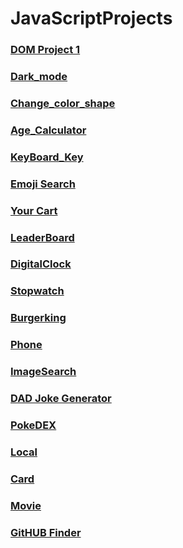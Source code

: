 # JavaScriptProjects

<h3><a href="https://saggyintoit.github.io/JavaScriptProjects/DOM_Project_1/index.html">DOM Project 1</a></h3>
<h3><a href="https://saggyintoit.github.io/JavaScriptProjects/Dark_mode/index.html">Dark_mode</a></h3>
<h3><a href="https://saggyintoit.github.io/JavaScriptProjects/ChangeShape/index.html">Change_color_shape</a></h3>
<h3><a href="https://saggyintoit.github.io/JavaScriptProjects/Age_calculator/index.html">Age_Calculator</a></h3>
<h3><a href="https://saggyintoit.github.io/JavaScriptProjects/Key_board/index.html">KeyBoard_Key</a></h3>
<h3><a href="https://saggyintoit.github.io/JavaScriptProjects/Emoji_project/index.html">Emoji Search</a></h3>
<h3><a href="https://saggyintoit.github.io/JavaScriptProjects/Cart/index.html">Your Cart</a></h3>
<h3><a href="https://saggyintoit.github.io/JavaScriptProjects/LeaderBoard/index.html">LeaderBoard</a></h3>
<h3><a href="https://saggyintoit.github.io/JavaScriptProjects/DigitalClock/index.html">DigitalClock</a></h3>
<h3><a href="https://saggyintoit.github.io/JavaScriptProjects/Stopwatch/index.html">Stopwatch</a></h3>
<h3><a href="https://saggyintoit.github.io/JavaScriptProjects/burgerking/index.html">Burgerking</a></h3>
<h3><a href="https://saggyintoit.github.io/JavaScriptProjects/WeekTest4/index.html">Phone</a></h3>
<h3><a href="https://saggyintoit.github.io/JavaScriptProjects/imageSearch/index.html">ImageSearch</a></h3>
<h3><a href="https://saggyintoit.github.io/JavaScriptProjects/dadJoke/index.html">DAD Joke Generator</a></h3>
<h3><a href="https://saggyintoit.github.io/JavaScriptProjects/PokeDEX/index.html">PokeDEX</a></h3>
<h3><a href="https://saggyintoit.github.io/JavaScriptProjects/Local_Storage/index.html">Local</a></h3>
<h3><a href="https://saggyintoit.github.io/JavaScriptProjects/card/index.html">Card</a></h3>
<h3><a href="https://saggyintoit.github.io/JavaScriptProjects/Movie/index.html">Movie</a></h3>
<h3><a href="https://saggyintoit.github.io/JavaScriptProjects/GitHUBFinder/index.html">GitHUB Finder</a></h3>



